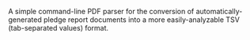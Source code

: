 A simple command-line PDF parser for the conversion of automatically-generated pledge report documents into a more easily-analyzable TSV (tab-separated values) format.
